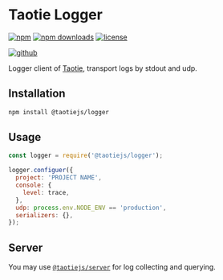 # Taotie Logger

[![npm][badge-version]][npm]
[![npm downloads][badge-downloads]][npm]
[![license][badge-license]][license]


[![github][badge-issues]][github]

Logger client of [Taotie][taotie], transport logs by stdout and udp.

## Installation

```sh
npm install @taotiejs/logger
```

## Usage

```js
const logger = require('@taotiejs/logger');

logger.configuer({
  project: 'PROJECT NAME',
  console: {
    level: trace,
  },
  udp: process.env.NODE_ENV == 'production',
  serializers: {},
});
```

## Server

You may use [`@taotiejs/server`][taotie] for log collecting and querying.

[taotie]: https://github.com/taotiejs/taotie-server

[badge-version]: https://img.shields.io/npm/v/@taotiejs%2Flogger.svg
[badge-downloads]: https://img.shields.io/npm/dt/@taotiejs%2Flogger.svg
[npm]: https://www.npmjs.com/package/@taotiejs%2Flogger

[badge-size]: https://img.shields.io/bundlephobia/minzip/@taotiejs%2Flogger.svg
[bundlephobia]: https://bundlephobia.com/result?p=@taotiejs%2Flogger

[badge-license]: https://img.shields.io/npm/l/@taotiejs%2Flogger.svg
[license]: https://github.com/taotiejs/taotie-logger/blob/master/LICENSE

[badge-issues]: https://img.shields.io/github/issues/taotiejs/taotie-logger.svg
[github]: https://github.com/taotiejs/taotie-logger

[badge-build]: https://img.shields.io/travis/com/taotiejs/taotie-logger/master.svg
[travis]: https://travis-ci.com/taotiejs/taotie-logger

[badge-coverage]: https://img.shields.io/coveralls/github/taotiejs/taotie-logger/master.svg
[coveralls]: https://coveralls.io/github/taotiejs/taotie-logger?branch=master
